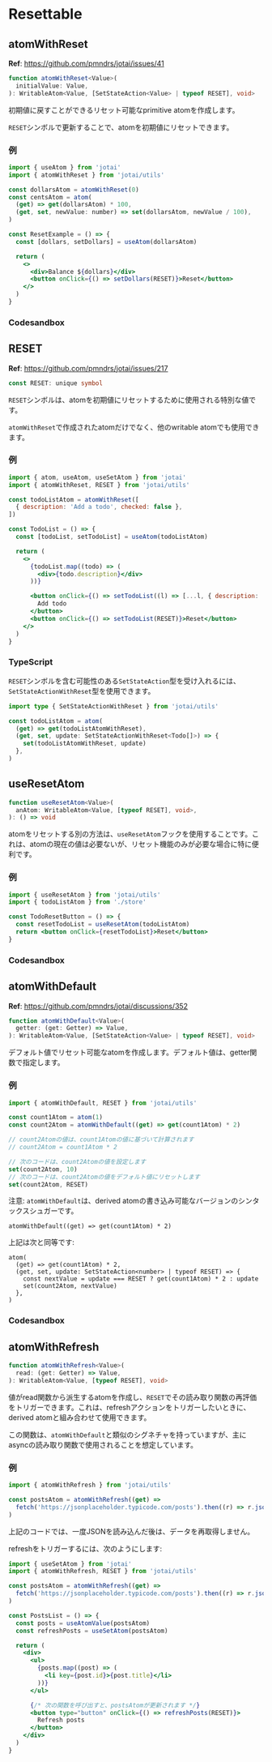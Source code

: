 # Resettable

## atomWithReset

**Ref**: https://github.com/pmndrs/jotai/issues/41

```ts
function atomWithReset<Value>(
  initialValue: Value,
): WritableAtom<Value, [SetStateAction<Value> | typeof RESET], void>
```

初期値に戻すことができるリセット可能なprimitive atomを作成します。

`RESET`シンボルで更新することで、atomを初期値にリセットできます。

### 例

```jsx
import { useAtom } from 'jotai'
import { atomWithReset } from 'jotai/utils'

const dollarsAtom = atomWithReset(0)
const centsAtom = atom(
  (get) => get(dollarsAtom) * 100,
  (get, set, newValue: number) => set(dollarsAtom, newValue / 100),
)

const ResetExample = () => {
  const [dollars, setDollars] = useAtom(dollarsAtom)

  return (
    <>
      <div>Balance ${dollars}</div>
      <button onClick={() => setDollars(RESET)}>Reset</button>
    </>
  )
}
```

### Codesandbox

<CodeSandbox id="dw86l" />

## RESET

**Ref**: https://github.com/pmndrs/jotai/issues/217

```ts
const RESET: unique symbol
```

`RESET`シンボルは、atomを初期値にリセットするために使用される特別な値です。

`atomWithReset`で作成されたatomだけでなく、他のwritable atomでも使用できます。

### 例

```jsx
import { atom, useAtom, useSetAtom } from 'jotai'
import { atomWithReset, RESET } from 'jotai/utils'

const todoListAtom = atomWithReset([
  { description: 'Add a todo', checked: false },
])

const TodoList = () => {
  const [todoList, setTodoList] = useAtom(todoListAtom)

  return (
    <>
      {todoList.map((todo) => (
        <div>{todo.description}</div>
      ))}

      <button onClick={() => setTodoList((l) => [...l, { description: 'New item', checked: false }])}>
        Add todo
      </button>
      <button onClick={() => setTodoList(RESET)}>Reset</button>
    </>
  )
}
```

### TypeScript

`RESET`シンボルを含む可能性のある`SetStateAction`型を受け入れるには、`SetStateActionWithReset`型を使用できます。

```ts
import type { SetStateActionWithReset } from 'jotai/utils'

const todoListAtom = atom(
  (get) => get(todoListAtomWithReset),
  (get, set, update: SetStateActionWithReset<Todo[]>) => {
    set(todoListAtomWithReset, update)
  },
)
```

## useResetAtom

```ts
function useResetAtom<Value>(
  anAtom: WritableAtom<Value, [typeof RESET], void>,
): () => void
```

atomをリセットする別の方法は、`useResetAtom`フックを使用することです。これは、atomの現在の値は必要ないが、リセット機能のみが必要な場合に特に便利です。

### 例

```jsx
import { useResetAtom } from 'jotai/utils'
import { todoListAtom } from './store'

const TodoResetButton = () => {
  const resetTodoList = useResetAtom(todoListAtom)
  return <button onClick={resetTodoList}>Reset</button>
}
```

### Codesandbox

<CodeSandbox id="3xsnn" />

## atomWithDefault

**Ref**: https://github.com/pmndrs/jotai/discussions/352

```ts
function atomWithDefault<Value>(
  getter: (get: Getter) => Value,
): WritableAtom<Value, [SetStateAction<Value> | typeof RESET], void>
```

デフォルト値でリセット可能なatomを作成します。デフォルト値は、getter関数で指定します。

### 例

```jsx
import { atomWithDefault, RESET } from 'jotai/utils'

const count1Atom = atom(1)
const count2Atom = atomWithDefault((get) => get(count1Atom) * 2)

// count2Atomの値は、count1Atomの値に基づいて計算されます
// count2Atom = count1Atom * 2

// 次のコードは、count2Atomの値を設定します
set(count2Atom, 10)
// 次のコードは、count2Atomの値をデフォルト値にリセットします
set(count2Atom, RESET)
```

注意: `atomWithDefault`は、derived atomの書き込み可能なバージョンのシンタックスシュガーです。

```tsx
atomWithDefault((get) => get(count1Atom) * 2)
```

上記は次と同等です:

```tsx
atom(
  (get) => get(count1Atom) * 2,
  (get, set, update: SetStateAction<number> | typeof RESET) => {
    const nextValue = update === RESET ? get(count1Atom) * 2 : update
    set(count2Atom, nextValue)
  },
)
```

### Codesandbox

<CodeSandbox id="f4hhq" />

## atomWithRefresh

```ts
function atomWithRefresh<Value>(
  read: (get: Getter) => Value,
): WritableAtom<Value, [typeof RESET], void>
```

値がread関数から派生するatomを作成し、`RESET`でその読み取り関数の再評価をトリガーできます。これは、refreshアクションをトリガーしたいときに、derived atomと組み合わせて使用できます。

この関数は、`atomWithDefault`と類似のシグネチャを持っていますが、主にasyncの読み取り関数で使用されることを想定しています。

### 例

```jsx
import { atomWithRefresh } from 'jotai/utils'

const postsAtom = atomWithRefresh((get) =>
  fetch('https://jsonplaceholder.typicode.com/posts').then((r) => r.json()),
)
```

上記のコードでは、一度JSONを読み込んだ後は、データを再取得しません。

refreshをトリガーするには、次のようにします:

```jsx
import { useSetAtom } from 'jotai'
import { atomWithRefresh, RESET } from 'jotai/utils'

const postsAtom = atomWithRefresh((get) =>
  fetch('https://jsonplaceholder.typicode.com/posts').then((r) => r.json()),
)

const PostsList = () => {
  const posts = useAtomValue(postsAtom)
  const refreshPosts = useSetAtom(postsAtom)

  return (
    <div>
      <ul>
        {posts.map((post) => (
          <li key={post.id}>{post.title}</li>
        ))}
      </ul>

      {/* 次の関数を呼び出すと、postsAtomが更新されます */}
      <button type="button" onClick={() => refreshPosts(RESET)}>
        Refresh posts
      </button>
    </div>
  )
}
```
